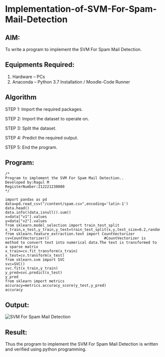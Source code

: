 # Implementation-of-SVM-For-Spam-Mail-Detection

## AIM:
To write a program to implement the SVM For Spam Mail Detection.

## Equipments Required:
1. Hardware – PCs
2. Anaconda – Python 3.7 Installation / Moodle-Code Runner

## Algorithm
STEP 1:
Import the required packages.

STEP 2:
Import the dataset to operate on.

STEP 3:
Split the dataset.

STEP 4:
Predict the required output.

STEP 5:
End the program.
## Program:
```
/*
Program to implement the SVM For Spam Mail Detection..
Developed by:Ragul M 
RegisterNumber:212221230080  
*/
```
~~~
import pandas as pd
data=pd.read_csv("/content/spam.csv",encoding='latin-1')
data.head()
data.info()data.isnull().sum()
x=data["v1"].values
y=data["v2"].values
from sklearn.model_selection import train_test_split
x_train,x_test,y_train,y_test=train_test_split(x,y,test_size=0.2,random_state=0)
from sklearn.feature_extraction.text import CountVectorizer
cv=CountVectorizer()                         #CountVectorizer is method to convert text into numerical data.The text is transformed to a sparse matrix
x_train=cv.fit_transform(x_train)
x_test=cv.transform(x_test)
from sklearn.svm import SVC
svc=SVC()
svc.fit(x_train,y_train)
y_pred=svc.predict(x_test)
y_pred
from sklearn import metrics
accuracy=metrics.accuracy_score(y_test,y_pred)
accuracy
~~~
## Output:
![SVM For Spam Mail Detection](sam.png)


## Result:
Thus the program to implement the SVM For Spam Mail Detection is written and verified using python programming.
